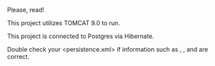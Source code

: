 Please, read!

This project utilizes TOMCAT 9.0 to run.

This project is connected to Postgres via Hibernate.

Double check your <persistence.xml> if information such as <DBname>, <user>, <password> and <PORT> are correct.
